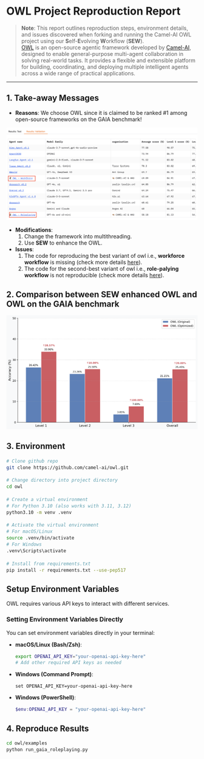 # OWL Project Reproduction Report

> **Note**: This report outlines reproduction steps, environment details, and issues discovered when forking and running the Camel-AI OWL project using our **S**elf-**E**volving **W**orkflow (**SEW**).  
[OWL](https://github.com/camel-ai/owl) is an open-source agentic framework developed by [Camel-AI](https://github.com/camel-ai/camel), designed to enable general-purpose multi-agent collaboration in solving real-world tasks. It provides a flexible and extensible platform for building, coordinating, and deploying multiple intelligent agents across a wide range of practical applications.
---

## 1. Take-away Messages

- **Reasons**: We choose OWL since it is claimed to be ranked #1 among open-source frameworks on the GAIA benchmark!

![系统架构图](leaderboard.png)
- **Modifications**:
  1. Change the framework into multithreading.
  2. Use **SEW** to enhance the OWL.
- **Issues**:
  1. The code for reproducing the best variant of owl i.e., **workforce workflow** is missing (check more details [here](https://github.com/camel-ai/owl/issues/496)).
  2. The code for the second-best variant of owl i.e., **role-palying workflow** is not reproducible (check more details [here](https://github.com/camel-ai/owl/issues/503)).


## 2. Comparison between SEW enhanced OWL and OWL on the GAIA benchmark
![系统架构图](result_comparison_percentage.png)
## 3. Environment

```bash
# Clone github repo
git clone https://github.com/camel-ai/owl.git

# Change directory into project directory
cd owl

# Create a virtual environment
# For Python 3.10 (also works with 3.11, 3.12)
python3.10 -m venv .venv

# Activate the virtual environment
# For macOS/Linux
source .venv/bin/activate
# For Windows
.venv\Scripts\activate

# Install from requirements.txt
pip install -r requirements.txt --use-pep517
```
## **Setup Environment Variables**

OWL requires various API keys to interact with different services.

### Setting Environment Variables Directly

You can set environment variables directly in your terminal:

- **macOS/Linux (Bash/Zsh)**:
  ```bash
  export OPENAI_API_KEY="your-openai-api-key-here"
  # Add other required API keys as needed
  ```

- **Windows (Command Prompt)**:
  ```batch
  set OPENAI_API_KEY=your-openai-api-key-here
  ```

- **Windows (PowerShell)**:
  ```powershell
  $env:OPENAI_API_KEY = "your-openai-api-key-here"
  ```

## 4. Reproduce Results
   ```bash
cd owl/examples
python run_gaia_roleplaying.py
```
